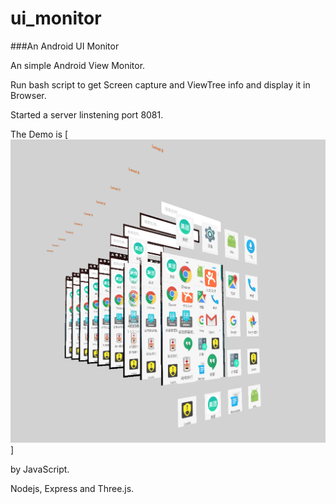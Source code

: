 # ui_monitor
###An Android UI Monitor

An simple Android View Monitor.

Run bash script to get Screen capture and ViewTree info and display it in Browser.

Started a server linstening port 8081.

The Demo is [<img src="effect.png">]

by JavaScript.

Nodejs, Express and Three.js.


 

